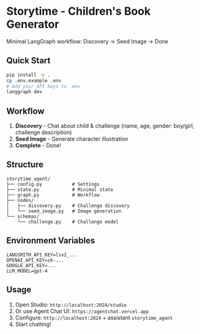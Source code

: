 # Storytime - Children's Book Generator

Minimal LangGraph workflow: Discovery → Seed Image → Done

## Quick Start

```bash
pip install -e .
cp .env.example .env
# Add your API keys to .env
langgraph dev
```

## Workflow

1. **Discovery** - Chat about child & challenge (name, age, gender: boy/girl, challenge description)
2. **Seed Image** - Generate character illustration
3. **Complete** - Done!

## Structure

```
storytime_agent/
├── config.py           # Settings
├── state.py            # Minimal state
├── graph.py            # Workflow
├── nodes/
│   ├── discovery.py    # Challenge discovery
│   └── seed_image.py   # Image generation
└── schemas/
    └── challenge.py    # Challenge model
```

## Environment Variables

```env
LANGSMITH_API_KEY=lsv2_...
OPENAI_API_KEY=sk-...
GOOGLE_API_KEY=...
LLM_MODEL=gpt-4
```

## Usage

1. Open Studio: `http://localhost:2024/studio`
2. Or use Agent Chat UI: `https://agentchat.vercel.app`
3. Configure: `http://localhost:2024` + assistant `storytime_agent`
4. Start chatting!
